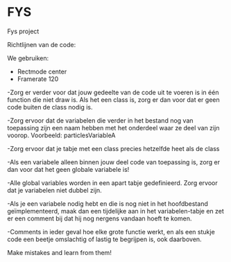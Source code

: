 # FYS
Fys project

Richtlijnen van de code:

We gebruiken:
-	Rectmode center
-	Framerate 120

-Zorg er verder voor dat jouw gedeelte van de code uit te voeren is in één function die niet draw is. Als het een class is, zorg er dan voor dat er geen code buiten de class nodig is. 

-Zorg ervoor dat de variabelen die verder in het bestand nog van toepassing zijn een naam hebben met het onderdeel waar ze deel van zijn voorop.
Voorbeeld: particlesVariableA

-Zorg ervoor dat je tabje met een class precies hetzelfde heet als de class

-Als een variabele alleen binnen jouw deel code van toepassing is, zorg er dan voor dat het geen globale variabele is!

-Alle global variables worden in een apart tabje gedefinieerd. Zorg ervoor dat je variabelen niet dubbel zijn.

-Als je een variabele nodig hebt en die is nog niet in het hoofdbestand geïmplementeerd, maak dan een tijdelijke aan in het variabelen-tabje en zet er een comment bij dat hij nog nergens vandaan hoeft te komen.

-Comments in ieder geval hoe elke grote functie werkt, en als een stukje code een beetje omslachtig of lastig te begrijpen is, ook daarboven.

Make mistakes and learn from them!

